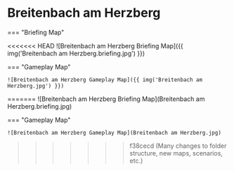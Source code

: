 # Breitenbach am Herzberg

=== "Briefing Map"

<<<<<<< HEAD
    ![Breitenbach am Herzberg Briefing Map]({{ img('Breitenbach am Herzberg.briefing.jpg') }})

=== "Gameplay Map"

    ![Breitenbach am Herzberg Gameplay Map]({{ img('Breitenbach am Herzberg.jpg') }})
=======
    ![Breitenbach am Herzberg Briefing Map](Breitenbach am Herzberg.briefing.jpg)

=== "Gameplay Map"

    ![Breitenbach am Herzberg Gameplay Map](Breitenbach am Herzberg.jpg)
>>>>>>> f38cecd (Many changes to folder structure, new maps, scenarios, etc.)
